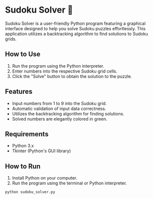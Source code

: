 # Sudoku Solver 🧩

Sudoku Solver is a user-friendly Python program featuring a graphical interface designed to help you solve Sudoku puzzles effortlessly. This application utilizes a backtracking algorithm to find solutions to Sudoku grids.

## How to Use

1. Run the program using the Python interpreter.
2. Enter numbers into the respective Sudoku grid cells.
3. Click the "Solve" button to obtain the solution to the puzzle.

## Features

- Input numbers from 1 to 9 into the Sudoku grid.
- Automatic validation of input data correctness.
- Utilizes the backtracking algorithm for finding solutions.
- Solved numbers are elegantly colored in green.

## Requirements

- Python 3.x
- Tkinter (Python's GUI library)

## How to Run

1. Install Python on your computer.
2. Run the program using the terminal or Python interpreter.

```bash
python sudoku_solver.py
